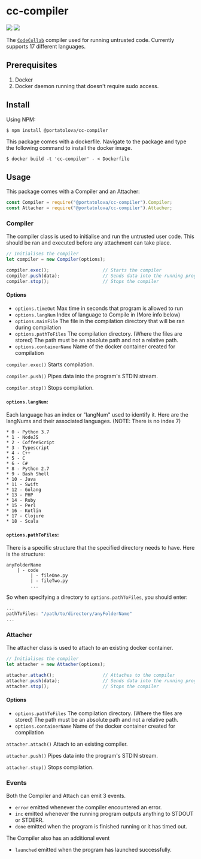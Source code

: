 # cc-compiler

[![](https://img.shields.io/npm/v/@portatolova/cc-compiler.svg)](https://github.com/Portatolova/cc-compiler)
[![](https://img.shields.io/bundlephobia/min/@portatolova/cc-compiler.svg)](https://github.com/Portatolova/cc-compiler)

The [`CodeCollab`](https://codecollab.io) compiler used for running untrusted code. Currently supports 17 different languages.

## Prerequisites
1. Docker
2. Docker daemon running that doesn't require sudo access.

## Install
Using NPM:
```
$ npm install @portatolova/cc-compiler
```
This package comes with a dockerfile.
Navigate to the package and type the following command to install the docker image.
```
$ docker build -t 'cc-compiler' - < Dockerfile
```

## Usage

This package comes with a Compiler and an Attacher:
```Javascript
const Compiler = require("@portatolova/cc-compiler").Compiler;
const Attacher = require("@portatolova/cc-compiler").Attacher;
```

### Compiler
The compiler class is used to initialise and run the untrusted user code. This should be ran and executed before any attachment can take place.

```Javascript
// Initialises the compiler
let compiler = new Compiler(options);

compiler.exec();                    // Starts the compiler
compiler.push(data);                // Sends data into the running program
compiler.stop();                    // Stops the compiler
```

#### Options
  * `options.timeOut` Max time in seconds that program is allowed to run
  * `options.langNum` Index of language to Compile in (More info below)
  * `options.mainFile` The file in the compilation directory that will be ran during compilation
  * `options.pathToFiles` The compilation directory. (Where the files are stored) The path must be an absolute path and not a relative path.
  * `options.containerName` Name of the docker container created for compilation

`compiler.exec()` Starts compilation.

`compiler.push()` Pipes data into the program's STDIN stream.

`compiler.stop()` Stops compilation.

#### `options.langNum`:
Each language has an index or "langNum" used to identify it. Here are the langNums and their associated languages. (NOTE: There is no index 7)

    * 0 - Python 3.7
    * 1 - NodeJS
    * 2 - CoffeeScript
    * 3 - Typescript
    * 4 - C++
    * 5 - C
    * 6 - C#
    * 8 - Python 2.7
    * 9 - Bash Shell
    * 10 - Java
    * 11 - Swift
    * 12 - Golang
    * 13 - PHP
    * 14 - Ruby
    * 15 - Perl
    * 16 - Kotlin
    * 17 - Clojure
    * 18 - Scala

#### `options.pathToFiles`:
There is a specific structure that the specified directory needs to have. Here is the structure:

```
anyFolderName
    | - code
         | - fileOne.py
         | - fileTwo.py
         ...
```

So when specifying a directory to `options.pathToFiles`, you should enter:
```Javascript
...
pathToFiles: "/path/to/directory/anyFolderName"
...
```

### Attacher
The attacher class is used to attach to an existing docker container.

```Javascript
// Initialises the compiler
let attacher = new Attacher(options);

attacher.attach();                  // Attaches to the compiler
attacher.push(data);                // Sends data into the running program
attacher.stop();                    // Stops the compiler
```

#### Options
  * `options.pathToFiles` The compilation directory. (Where the files are stored) The path must be an absolute path and not a relative path.
  * `options.containerName` Name of the docker container created for compilation

`attacher.attach()` Attach to an existing compiler.

`attacher.push()` Pipes data into the program's STDIN stream.

`attacher.stop()` Stops compilation.

### Events
Both the Compiler and Attach can emit 3 events.
* `error` emitted whenever the compiler encountered an error.
* `inc` emitted whenever the running program outputs anything to STDOUT or STDERR.
* `done` emitted when the program is finished running or it has timed out.

The Compiler also has an additional event
* `launched` emitted when the program has launched successfully.

